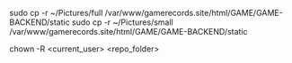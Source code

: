 sudo cp -r ~/Pictures/full /var/www/gamerecords.site/html/GAME/GAME-BACKEND/static
sudo cp -r ~/Pictures/small /var/www/gamerecords.site/html/GAME/GAME-BACKEND/static


chown -R <current_user> <repo_folder>
